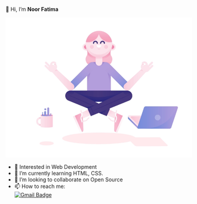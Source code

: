 👋 Hi, I’m **Noor Fatima** 
        <div class="col-xl-7 order-1">
          <img src="https://raw.githubusercontent.com/noorfatimanajafi/noorfatimanajafi/main/tech.webp" width="500px">
        </div>
       


- 👀 Interested in Web Development
- 🌱 I’m currently learning HTML, CSS.
- 💞️ I’m looking to collaborate on Open Source
- 📫 How to reach me: <br> [![Gmail Badge](https://img.shields.io/badge/-noor.fatima.najafi@gmail.com-c14438?style=flat-square&logo=Gmail&logoColor=white&link=mailto:noor.fatima.najafi@gmail.com)](mailto:noor.fatima.najafi@gmail.com)

<!---
noorfatimanajafi/noorfatimanajafi is a ✨ special ✨ repository because its `README.md` (this file) appears on your GitHub profile.
You can click the Preview link to take a look at your changes.
--->
